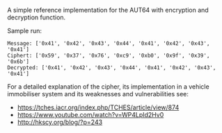A simple reference implementation for the AUT64 with encryption and decryption function.

Sample run:

```
Message: ['0x41', '0x42', '0x43', '0x44', '0x41', '0x42', '0x43', '0x41']
Ciphert: ['0x59', '0x37', '0x76', '0xc9', '0xb0', '0x9f', '0x39', '0x6b']
Decrypted: ['0x41', '0x42', '0x43', '0x44', '0x41', '0x42', '0x43', '0x41']
```

 For a detailed explanation of the cipher, its implementation in a vehicle immobiliser system and its weaknesses and vulnerabilities see: 
 - https://tches.iacr.org/index.php/TCHES/article/view/874 
 - https://www.youtube.com/watch?v=WP4LpId2Hv0
 - http://hkscy.org/blog/?p=243
